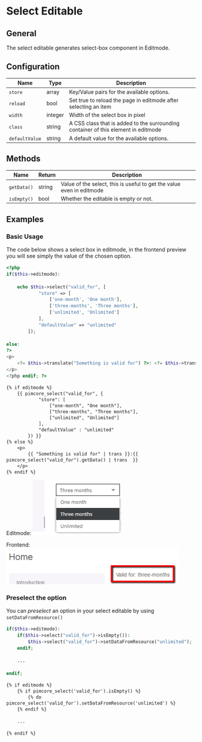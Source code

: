 # Select Editable

## General

The select editable generates select-box component in Editmode.

## Configuration

| Name     | Type    | Description                                                                        |
|----------|---------|------------------------------------------------------------------------------------|
| `store`  | array   | Key/Value pairs for the available options.                                         |
| `reload` | bool    | Set true to reload the page in editmode after selecting an item                    |
| `width`  | integer | Width of the select box in pixel                                                   |
| `class`  | string  | A CSS class that is added to the surrounding container of this element in editmode |
| `defaultValue`  | string   | A default value for the available options.                                       |
## Methods

| Name        | Return | Description                                                           |
|-------------|--------|-----------------------------------------------------------------------|
| `getData()` | string | Value of the select, this is useful to get the value even in editmode |
| `isEmpty()` | bool   | Whether the editable is empty or not.                                 |

## Examples

### Basic Usage

The code below shows a select box in editmode,
in the frontend preview you will see simply the value of the chosen option.

<div class="code-section">


```php
<?php
if($this->editmode):

    echo $this->select("valid_for", [
            "store" => [
                ['one-month', 'One month'],
                ['three-months', 'Three months'],
                ['unlimited', 'Unlimited']
            ],
            "defaultValue" => "unlimited"
        ]);

else:
?>
<p>
    <?= $this->translate("Something is valid for") ?>: <?= $this->translate($this->select("valid_for")->getData()) ?>
</p>
<?php endif; ?>
```

```twig
{% if editmode %}
    {{ pimcore_select("valid_for", {
            "store": [
                ["one-month", "One month"],
                ["three-months", "Three months"],
                ["unlimited", "Unlimited"]
            ],
            "defaultValue" : "unlimited"
        }) }}
{% else %}
    <p>
        {{ "Something is valid for" | trans }}:{{ pimcore_select("valid_for").getData() | trans  }}
    </p>
{% endif %}
```
</div>

Editmode:
![Select editable in editmode](../../img/editables_select_editmode_preview.png)

Frontend:
![Select editable in frontend](../../img/editables_select_frontend_preview.png)
</div>

### Preselect the option
You can *_preselect_* an option in your select editable by using `setDataFromResource()`

```php
if($this->editmode):
    if($this->select("valid_for")->isEmpty()):
        $this->select("valid_for")->setDataFromResource("unlimited");
    endif;
    
    ...
    
endif;
```
```twig
{% if editmode %}
    {% if pimcore_select('valid_for').isEmpty() %}
        {% do pimcore_select('valid_for').setDataFromResource('unlimited') %}
    {% endif %}
    
    ...
    
{% endif %}
```
